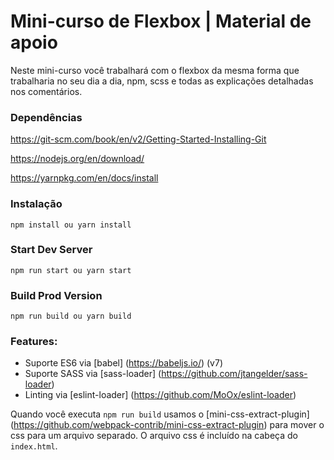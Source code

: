 # Mini-curso de Flexbox | Material de apoio

Neste mini-curso você trabalhará com o flexbox da mesma forma que trabalharia no seu dia a dia, npm, scss e todas as explicações detalhadas nos comentários.

### Dependências
https://git-scm.com/book/en/v2/Getting-Started-Installing-Git

https://nodejs.org/en/download/

https://yarnpkg.com/en/docs/install

### Instalação

```
npm install ou yarn install
```

### Start Dev Server

```
npm run start ou yarn start
```

### Build Prod Version

```
npm run build ou yarn build
```

### Features:

* Suporte ES6 via [babel] (https://babeljs.io/) (v7)
* Suporte SASS via [sass-loader] (https://github.com/jtangelder/sass-loader)
* Linting via [eslint-loader] (https://github.com/MoOx/eslint-loader)

Quando você executa `npm run build` usamos o [mini-css-extract-plugin] (https://github.com/webpack-contrib/mini-css-extract-plugin) para mover o css para um arquivo separado. O arquivo css é incluído na cabeça do `index.html`.
